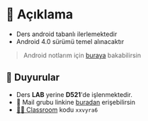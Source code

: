 # 🗽 Açıklama

- Ders android tabanlı ilerlemektedir
- Android 4.0 sürümü temel alınacaktır

> Android notlarım için [buraya](https://android.yemreak.com) bakabilirsin

## 📢 Duyurular

- Ders **LAB** yerine **D521**'de işlenmektedir.
- 📧 Mail grubu linkine [buradan](https://groups.google.com/forum/#!forum/iuce_mobile_programming/join) erişebilirsin
- [👨‍🏫 Classroom](https://classroom.google.com) kodu `xxvyra6`

